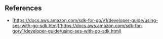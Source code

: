

## References 

- [https://docs.aws.amazon.com/sdk-for-go/v1/developer-guide/using-ses-with-go-sdk.html](https://docs.aws.amazon.com/sdk-for-go/v1/developer-guide/using-ses-with-go-sdk.html)